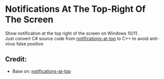 # Notifications At The Top-Right Of The Screen
Show notification at the top right of the screen on Windows 10/11.  
Just convert C# source code from [notifications-at-top](https://github.com/SamarthCat/notifications-at-top) to C++ to avoid anti-virus false positive
## Credit:
  - Base on: [notifications-at-top](https://github.com/SamarthCat/notifications-at-top)
